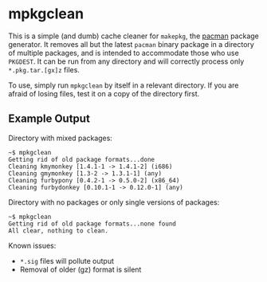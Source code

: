 mpkgclean
=========

This is a simple (and dumb) cache cleaner for `makepkg`, the
[pacman](https://www.archlinux.org/pacman/) package generator. It removes
all but the latest `pacman` binary package in a directory of multiple
packages, and is intended to accommodate those who use `PKGDEST`. It can be
run from any directory and will correctly process only `*.pkg.tar.[gx]z`
files.

To use, simply run `mpkgclean` by itself in a relevant directory. If you
are afraid of losing files, test it on a copy of the directory first.

Example Output
--------------
Directory with mixed packages:

	~$ mpkgclean
	Getting rid of old package formats...done
	Cleaning kmymonkey [1.4.1-1 -> 1.4.1-2] (i686)
	Cleaning gmymonkey [1.3-2 -> 1.3.1-1] (any)
	Cleaning furbypony [0.4.2-1 -> 0.5.0-2] (x86_64)
	Cleaning furbydonkey [0.10.1-1 -> 0.12.0-1] (any)

Directory with no packages or only single versions of packages:

	~$ mpkgclean
	Getting rid of old package formats...none found
	All clear, nothing to clean.

Known issues:

 * `*.sig` files will pollute output
 * Removal of older (gz) format is silent
